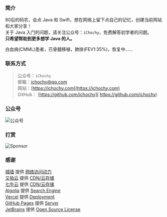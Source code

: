 ### 简介
80后的码农，会点 Java 和 Swift，想在网络上留下点自己的记忆，创建当前网站和大家分享！  
关于 Java 入门的问题，请关注公众号：`iChochy`，免费解答初学者的问题。  
**只希望帮助到更多想学 Java 的人。**

白血病(CMML)患者，已骨髓移植，肺排(FEV1:35%)，恢复中……  

### 联系方式
> 公众号：`iChochy`  
> 邮箱：[ichochy@qq.com](mailto:ichochy@qq.com)  
> 网站：[https://ichochy.com](https://ichochy.com)  
> GitHub： [https://github.com/ichochy]( https://github.com/ichochy)

### 公众号    
![公众号](https://ichochy.com/wx.jpg)

### 打赏 
![Sponsor](https://ichochy.com/sponsor.jpg)

### 感谢 
[城墙](https://www.nthu.cc/#/register?code=hgBhiXYd) 提供 [网络访问动力](https://www.nthu.cc/#/register?code=hgBhiXYd)  
[又拍云](https://console.upyun.com/register/?invite=r1z6aWlRt) 提供 [CDN/云存储](https://console.upyun.com/register/?invite=r1z6aWlRt)  
[七牛云](https://portal.qiniu.com/signup?code=3l7cpouzlru4y) 提供 [CDN/云存储](https://portal.qiniu.com/signup?code=3l7cpouzlru4y)  
[Algolia](https://www.algolia.com/) 提供 [Search Engine](https://www.algolia.com/)  
[Vercel](https://vercel.com/) 提供 [Deployment](https://vercel.com/)  
[GitHub Pages](https://pages.github.com/) 提供 [Server](https://pages.github.com/)  
[JetBrains](https://www.jetbrains.com/) 提供 [Open Source License](https://www.jetbrains.com/shop/eform/opensource)  

